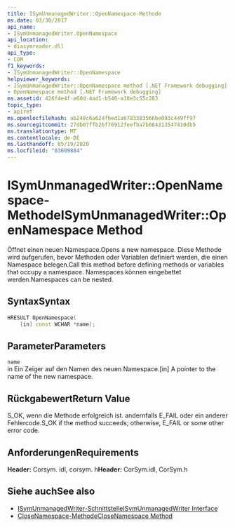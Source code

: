 ```yaml
---
title: ISymUnmanagedWriter::OpenNamespace-Methode
ms.date: 03/30/2017
api_name:
- ISymUnmanagedWriter.OpenNamespace
api_location:
- diasymreader.dll
api_type:
- COM
f1_keywords:
- ISymUnmanagedWriter::OpenNamespace
helpviewer_keywords:
- ISymUnmanagedWriter::OpenNamespace method [.NET Framework debugging]
- OpenNamespace method [.NET Framework debugging]
ms.assetid: 426f4e4f-e60d-4ad1-b546-a10e3c55c283
topic_type:
- apiref
ms.openlocfilehash: ab248c6a624fbed1a6783383566be093c449ff97
ms.sourcegitcommit: 27db07ffb26f76912feefba7b884313547410db5
ms.translationtype: MT
ms.contentlocale: de-DE
ms.lasthandoff: 05/19/2020
ms.locfileid: "83609884"
---
```

# <a name="isymunmanagedwriteropennamespace-method"></a><span data-ttu-id="20538-102">ISymUnmanagedWriter::OpenNamespace-Methode</span><span class="sxs-lookup"><span data-stu-id="20538-102">ISymUnmanagedWriter::OpenNamespace Method</span></span>
<span data-ttu-id="20538-103">Öffnet einen neuen Namespace.</span><span class="sxs-lookup"><span data-stu-id="20538-103">Opens a new namespace.</span></span> <span data-ttu-id="20538-104">Diese Methode wird aufgerufen, bevor Methoden oder Variablen definiert werden, die einen Namespace belegen.</span><span class="sxs-lookup"><span data-stu-id="20538-104">Call this method before defining methods or variables that occupy a namespace.</span></span> <span data-ttu-id="20538-105">Namespaces können eingebettet werden.</span><span class="sxs-lookup"><span data-stu-id="20538-105">Namespaces can be nested.</span></span>  
  
## <a name="syntax"></a><span data-ttu-id="20538-106">Syntax</span><span class="sxs-lookup"><span data-stu-id="20538-106">Syntax</span></span>  
  
```cpp  
HRESULT OpenNamespace(  
    [in] const WCHAR *name);  
```  
  
## <a name="parameters"></a><span data-ttu-id="20538-107">Parameter</span><span class="sxs-lookup"><span data-stu-id="20538-107">Parameters</span></span>  
 `name`  
 <span data-ttu-id="20538-108">in Ein Zeiger auf den Namen des neuen Namespace.</span><span class="sxs-lookup"><span data-stu-id="20538-108">[in] A pointer to the name of the new namespace.</span></span>  
  
## <a name="return-value"></a><span data-ttu-id="20538-109">Rückgabewert</span><span class="sxs-lookup"><span data-stu-id="20538-109">Return Value</span></span>  
 <span data-ttu-id="20538-110">S_OK, wenn die Methode erfolgreich ist. andernfalls E_FAIL oder ein anderer Fehlercode.</span><span class="sxs-lookup"><span data-stu-id="20538-110">S_OK if the method succeeds; otherwise, E_FAIL or some other error code.</span></span>  
  
## <a name="requirements"></a><span data-ttu-id="20538-111">Anforderungen</span><span class="sxs-lookup"><span data-stu-id="20538-111">Requirements</span></span>  
 <span data-ttu-id="20538-112">**Header:** Corsym. idl, corsym. h</span><span class="sxs-lookup"><span data-stu-id="20538-112">**Header:** CorSym.idl, CorSym.h</span></span>  
  
## <a name="see-also"></a><span data-ttu-id="20538-113">Siehe auch</span><span class="sxs-lookup"><span data-stu-id="20538-113">See also</span></span>

- [<span data-ttu-id="20538-114">ISymUnmanagedWriter-Schnittstelle</span><span class="sxs-lookup"><span data-stu-id="20538-114">ISymUnmanagedWriter Interface</span></span>](isymunmanagedwriter-interface.md)
- [<span data-ttu-id="20538-115">CloseNamespace-Methode</span><span class="sxs-lookup"><span data-stu-id="20538-115">CloseNamespace Method</span></span>](isymunmanagedwriter-closenamespace-method.md)
